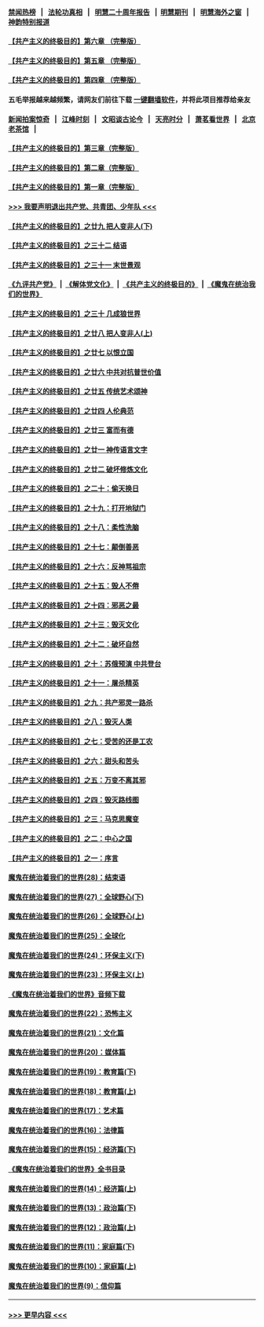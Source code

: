 #### [禁闻热榜](热点新闻.md?=0)  &nbsp;&nbsp;|&nbsp;&nbsp; [法轮功真相](https://github.com/gfw-breaker/truth/blob/master/README.md?=0) &nbsp;&nbsp;|&nbsp;&nbsp; [明慧二十周年报告](https://github.com/gfw-breaker/mh-reports/blob/master/README.md?=0) &nbsp;&nbsp;|&nbsp;&nbsp;[明慧期刊](https://github.com/gfw-breaker/mh-qikan) &nbsp;&nbsp;|&nbsp;&nbsp; [明慧海外之窗](https://github.com/gfw-breaker/mh-news/blob/master/README.md?=0) &nbsp;&nbsp;|&nbsp;&nbsp; [神韵特别报道](https://github.com/gfw-breaker/mh-news/blob/master/shenyun.md?=0)
#### [【共产主义的终极目的】第六章 （完整版）](../pages/nsc422/n11428913.md?t=03010402) 
#### [【共产主义的终极目的】第五章 （完整版）](../pages/nsc422/n11428912.md?t=03010402) 
#### [【共产主义的终极目的】第四章 （完整版）](../pages/nsc422/n11428907.md?t=03010402) 
#### 五毛举报越来越频繁，请网友们前往下载 [一键翻墙软件](https://github.com/gfw-breaker/ssr-accounts)，并将此项目推荐给亲友
#### [新闻拍案惊奇](https://github.com/gfw-breaker/banned-news/blob/master/pages/link4.md) &nbsp;&nbsp;|&nbsp;&nbsp; [江峰时刻](https://github.com/gfw-breaker/banned-news/blob/master/pages/link4.md) &nbsp;&nbsp;|&nbsp;&nbsp; [文昭谈古论今](https://github.com/gfw-breaker/banned-news/blob/master/pages/link4.md) &nbsp;&nbsp;|&nbsp;&nbsp; [天亮时分](https://github.com/gfw-breaker/banned-news/blob/master/pages/link4.md) &nbsp;&nbsp;|&nbsp;&nbsp; [萧茗看世界](https://github.com/gfw-breaker/banned-news/blob/master/pages/link4.md) &nbsp;&nbsp;|&nbsp;&nbsp; [北京老茶馆](https://github.com/gfw-breaker/banned-news/blob/master/pages/link4.md) &nbsp;&nbsp;|&nbsp;&nbsp; 
#### [【共产主义的终极目的】第三章（完整版）](../pages/nsc422/n11428848.md?t=03010402) 
#### [【共产主义的终极目的】第二章（完整版）](../pages/nsc422/n11428831.md?t=03010402) 
#### [【共产主义的终极目的】第一章（完整版）](../pages/nsc422/n11417651.md?t=03010402) 
#### [>>> 我要声明退出共产党、共青团、少年队 <<<](https://github.com/begood0513/goodnews/blob/master/quit/letter.md) 
#### [【共产主义的终极目的】之廿九 把人变非人(下)](../pages/nsc422/n11344140.md?t=03010402) 
#### [【共产主义的终极目的】之三十二 结语](../pages/nsc422/n11360535.md?t=03010402) 
#### [【共产主义的终极目的】之三十一 末世景观](../pages/nsc422/n11351129.md?t=03010402) 
#### [《九评共产党》](https://github.com/begood0513/9ping.md/blob/master/README.md) &nbsp;|&nbsp; [《解体党文化》](../../../../jtdwh.md/blob/master/README.md)  &nbsp;|&nbsp; [《共产主义的终极目的》](../../../../gczydzjmd.md/blob/master/README.md) &nbsp;|&nbsp; [《魔鬼在统治我们的世界》](../../../../mgztzwmdsj.md/blob/master/README.md) 
#### [【共产主义的终极目的】之三十 几成狼世界](../pages/nsc422/n11348280.md?t=03010402) 
#### [【共产主义的终极目的】之廿八 把人变非人(上)](../pages/nsc422/n11340492.md?t=03010402) 
#### [【共产主义的终极目的】之廿七 以恨立国](../pages/nsc422/n11336944.md?t=03010402) 
#### [【共产主义的终极目的】之廿六 中共对抗普世价值](../pages/nsc422/n11324785.md?t=03010402) 
#### [【共产主义的终极目的】之廿五 传统艺术颂神](../pages/nsc422/n11296396.md?t=03010402) 
#### [【共产主义的终极目的】之廿四 人伦典范](../pages/nsc422/n11296397.md?t=03010402) 
#### [【共产主义的终极目的】之廿三 富而有德](../pages/nsc422/n11283598.md?t=03010402) 
#### [【共产主义的终极目的】之廿一 神传语言文字](../pages/nsc422/n11263265.md?t=03010402) 
#### [【共产主义的终极目的】之廿二 破坏修炼文化](../pages/nsc422/n11245728.md?t=03010402) 
#### [【共产主义的终极目的】之二十：偷天换日](../pages/nsc422/n11238846.md?t=03010402) 
#### [【共产主义的终极目的】之十九：打开地狱门](../pages/nsc422/n11206376.md?t=03010402) 
#### [【共产主义的终极目的】之十八：柔性洗脑](../pages/nsc422/n11199994.md?t=03010402) 
#### [【共产主义的终极目的】之十七：颠倒善恶](../pages/nsc422/n11179782.md?t=03010402) 
#### [【共产主义的终极目的】之十六：反神骂祖宗](../pages/nsc422/n11166798.md?t=03010402) 
#### [【共产主义的终极目的】之十五：毁人不倦](../pages/nsc422/n11166792.md?t=03010402) 
#### [【共产主义的终极目的】之十四：邪恶之最](../pages/nsc422/n11150249.md?t=03010402) 
#### [【共产主义的终极目的】之十三：毁灭文化](../pages/nsc422/n11135227.md?t=03010402) 
#### [【共产主义的终极目的】之十二：破坏自然](../pages/nsc422/n11135214.md?t=03010402) 
#### [【共产主义的终极目的】之十：苏俄预演 中共登台](../pages/nsc422/n11118424.md?t=03010402) 
#### [【共产主义的终极目的】之十一：屠杀精英](../pages/nsc422/n11118442.md?t=03010402) 
#### [【共产主义的终极目的】之九：共产邪灵一路杀](../pages/nsc422/n11114139.md?t=03010402) 
#### [【共产主义的终极目的】之八：毁灭人类](../pages/nsc422/n11108503.md?t=03010402) 
#### [【共产主义的终极目的】之七：受苦的还是工农](../pages/nsc422/n11101809.md?t=03010402) 
#### [【共产主义的终极目的】之六：甜头和苦头](../pages/nsc422/n11096971.md?t=03010402) 
#### [【共产主义的终极目的】之五：万变不离其邪](../pages/nsc422/n11091285.md?t=03010402) 
#### [【共产主义的终极目的】之四：毁灭路线图](../pages/nsc422/n11086284.md?t=03010402) 
#### [【共产主义的终极目的】之三：马克思魔变](../pages/nsc422/n11061941.md?t=03010402) 
#### [【共产主义的终极目的】之二：中心之国](../pages/nsc422/n11047728.md?t=03010402) 
#### [【共产主义的终极目的】之一：序言](../pages/nsc422/n11086077.md?t=03010402) 
#### [魔鬼在统治着我们的世界(28)：结束语](../pages/nsc422/n10936246.md?t=03010402) 
#### [魔鬼在统治着我们的世界(27)：全球野心(下)](../pages/nsc422/n10928319.md?t=03010402) 
#### [魔鬼在统治着我们的世界(26)：全球野心(上)](../pages/nsc422/n10900318.md?t=03010402) 
#### [魔鬼在统治着我们的世界(25)：全球化](../pages/nsc422/n10788205.md?t=03010402) 
#### [魔鬼在统治着我们的世界(24)：环保主义(下)](../pages/nsc422/n10695307.md?t=03010402) 
#### [魔鬼在统治着我们的世界(23)：环保主义(上)](../pages/nsc422/n10688613.md?t=03010402) 
#### [《魔鬼在统治着我们的世界》音频下载](../pages/nsc422/n10635553.md?t=03010402) 
#### [魔鬼在统治着我们的世界(22)：恐怖主义](../pages/nsc422/n10614727.md?t=03010402) 
#### [魔鬼在统治着我们的世界(21)：文化篇](../pages/nsc422/n10597706.md?t=03010402) 
#### [魔鬼在统治着我们的世界(20)：媒体篇](../pages/nsc422/n10586579.md?t=03010402) 
#### [魔鬼在统治着我们的世界(19)：教育篇(下)](../pages/nsc422/n10564808.md?t=03010402) 
#### [魔鬼在统治着我们的世界(18)：教育篇(上)](../pages/nsc422/n10526970.md?t=03010402) 
#### [魔鬼在统治着我们的世界(17)：艺术篇](../pages/nsc422/n10499093.md?t=03010402) 
#### [魔鬼在统治着我们的世界(16)：法律篇](../pages/nsc422/n10485969.md?t=03010402) 
#### [魔鬼在统治着我们的世界(15)：经济篇(下)](../pages/nsc422/n10469975.md?t=03010402) 
#### [《魔鬼在统治着我们的世界》全书目录](../pages/nsc422/n10464261.md?t=03010402) 
#### [魔鬼在统治着我们的世界(14)：经济篇(上)](../pages/nsc422/n10457370.md?t=03010402) 
#### [魔鬼在统治着我们的世界(13)：政治篇(下)](../pages/nsc422/n10448270.md?t=03010402) 
#### [魔鬼在统治着我们的世界(12)：政治篇(上)](../pages/nsc422/n10444576.md?t=03010402) 
#### [魔鬼在统治着我们的世界(11)：家庭篇(下)](../pages/nsc422/n10440961.md?t=03010402) 
#### [魔鬼在统治着我们的世界(10)：家庭篇(上)](../pages/nsc422/n10435448.md?t=03010402) 
#### [魔鬼在统治着我们的世界(9)：信仰篇](../pages/nsc422/n10432159.md?t=03010402) 

----
#### [ >>> 更早内容 <<< ](../indexes/nsc422-earlier.md)
